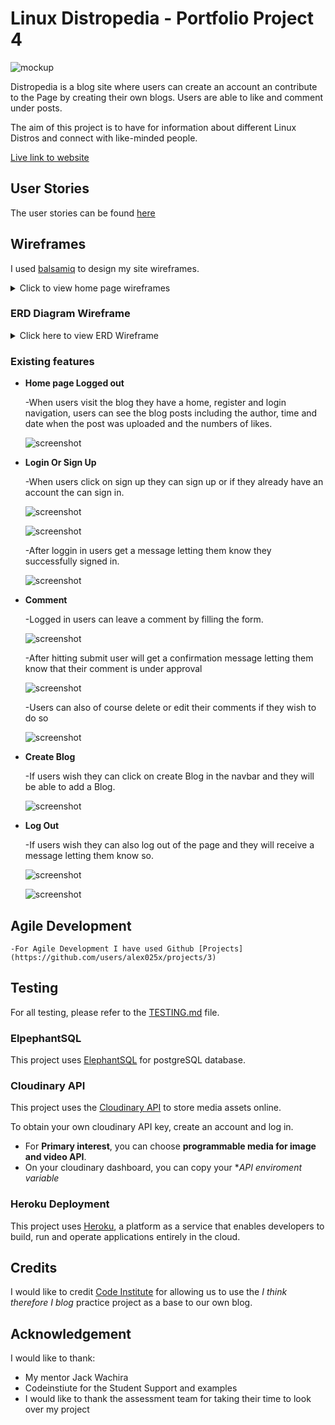 # __Linux Distropedia - Portfolio Project 4__
![mockup](assets/testing/amiresponsive.png)

Distropedia is a blog site where users can create an account an contribute to the Page by creating their own blogs. Users are able to like and comment under posts.

The aim of this project is to have for information about different Linux Distros and connect with like-minded people.

[Live link to website](https://linuxdistropedia-d0c59f414e1b.herokuapp.com/)

## User Stories

The user stories can be found [here](https://github.com/alex025x/linux-distropedia/issues)

## Wireframes

I used [balsamiq](https://balsamiq.com/wireframes) to design my site wireframes.

<details>
<summary>Click to view home page wireframes</summary>

#### Mobile
![screenshot](assets/wireframes/mobilewireframe.png)

#### PC
![screenshot](assets/wireframes/pcwireframe.png)

</details>

### ERD Diagram Wireframe

<details>
<summary>Click here to view ERD Wireframe</summary>

### ERD Wireframe (Post, Comment, Like)
![screenshot](assets/wireframes/erdwireframe.png)

</details>

### Existing features

- **Home page Logged out**

    -When users visit the blog they have a home, register and login navigation, users can see the blog posts including the author, time and date when the post was uploaded and the numbers of likes.

    ![screenshot](assets/screenshots/homepage.png)

- **Login Or Sign Up**

    -When users click on sign up they can sign up or if they already have an account the can sign in.

    ![screenshot](assets/screenshots/signupform.png)

    ![screenshot](assets/screenshots/canlogin.png)

    -After loggin in users get a message letting them know they successfully signed in.

    ![screenshot](assets/screenshots/successsign.png)

- **Comment**

    -Logged in users can leave a comment by filling the form.

    ![screenshot](assets/screenshots/leavecomment.png)

    -After hitting submit user will get a confirmation message letting them know that their comment is under approval

    ![screenshot](assets/screenshots/commentconfirm.png)

    -Users can also of course delete or edit their comments if they wish to do so

    ![screenshot](assets/screenshots/commentapro.png)

- **Create Blog**

    -If users wish they can click on create Blog in the navbar and they will be able to add a Blog.

    ![screenshot](assets/screenshots/addblog.png)


- **Log Out**

    -If users wish they can also log out of the page and they will receive a message letting them know so. 

    ![screenshot](assets/screenshots/signout.png)

    ![screenshot](assets/screenshots/signoutmes.png)


## Agile Development

    -For Agile Development I have used Github [Projects](https://github.com/users/alex025x/projects/3)

## Testing

For all testing, please refer to the [TESTING.md](TESTING.md) file.

### ElpephantSQL 

This project uses [ElephantSQL](https://www.elephantsql.com/) for postgreSQL database.

### Cloudinary API 

This project uses the [Cloudinary API](https://cloudinary.com/) to store media assets online.

To obtain your own cloudinary API key, create an account and log in.
- For **Primary interest**, you can choose **programmable media for image and video API**.
- On your cloudinary dashboard, you can copy your **API enviroment variable*

### Heroku Deployment

This project uses [Heroku](https://www.heroku.com/), a platform as a service that enables developers to build, run and operate applications entirely in the cloud.


## Credits

I would like to credit [Code Institute](https://codeinstitute.net/) for allowing us to use the *I think therefore I blog* practice project as a base to our own blog.

 ##  Acknowledgement

 I would like to thank:

 - My mentor Jack Wachira
 - Codeinstiute for the Student Support and examples
 - I would like to thank the assessment team for taking their time to look over my project